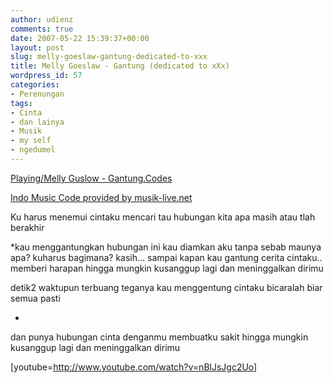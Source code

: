 ```yaml
---
author: udienz
comments: true
date: 2007-05-22 15:39:37+00:00
layout: post
slug: melly-goeslaw-gantung-dedicated-to-xxx
title: Melly Goeslaw - Gantung (dedicated to xXx)
wordpress_id: 57
categories:
- Perenungan
tags:
- Cinta
- dan lainya
- Musik
- my self
- ngedumel
---
```


[
](http://www.musik-live.net)


[Playing/Melly Guslow - Gantung.Codes](http://www.musik-live.net)




[Indo Music Code provided by musik-live.net](http://www.musik-live.net/)











Ku harus menemui cintaku
mencari tau hubungan kita
apa masih atau tlah berakhir

*kau menggantungkan hubungan ini
kau diamkan aku tanpa sebab
maunya apa? kuharus bagimana? kasih...
sampai kapan kau gantung cerita cintaku..
memberi harapan
hingga mungkin kusanggup lagi
dan meninggalkan dirimu

detik2 waktupun terbuang
teganya kau menggentung cintaku
bicaralah biar semua pasti

*
dan punya hubungan cinta denganmu
membuatku sakit
hingga mungkin kusanggup lagi
dan meninggalkan dirimu

[youtube=http://www.youtube.com/watch?v=nBlJsJgc2Uo]
